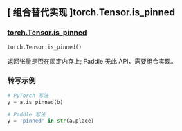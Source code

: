 ## [ 组合替代实现 ]torch.Tensor.is_pinned

### [torch.Tensor.is_pinned](https://pytorch.org/docs/stable/generated/torch.Tensor.is_pinned.html?highlight=is_pinned#torch.Tensor.is_pinned)

```python
torch.Tensor.is_pinned()
```

返回张量是否在固定内存上; Paddle 无此 API，需要组合实现。

### 转写示例

```python
# PyTorch 写法
y = a.is_pinned(b)

# Paddle 写法
y = 'pinned' in str(a.place)
```
